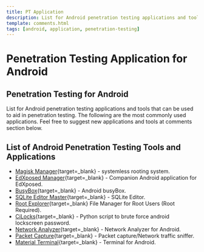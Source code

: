 ```yaml
---
title: PT Application
description: List for Android penetration testing applications and tools that can be used to aid in penetration testing. The following are the most commonly used applications.
template: comments.html
tags: [android, application, penetration-testing]
---
```


# Penetration Testing Application for Android

## Penetration Testing for Android

List for Android penetration testing applications and tools that can be used to aid in penetration testing. The following are the most commonly used applications.
Feel free to suggest new applications and tools at comments section below.

## List of Android Penetration Testing Tools and Applications

- [Magisk Manager][magisk-manager-url]{target=\_blank} - systemless rooting system.
- [EdXposed Manager][edxposed-manager-url]{target=\_blank} - Companion Android application for EdXposed.
- [BusyBox][busybox-url]{target=\_blank} - Android busyBox.
- [SQLite Editor Master][sqlite-editor-url]{target=\_blank} - SQLite Editor.
- [Root Explorer][root-explorer-url]{target=\_blank} File Manager for Root Users (Root Required).
- [CiLocks][cilocks-url]{target=\_blank} - Python script to brute force android lockscreen password.
- [Network Analyzer][network-analyzer-url]{target=\_blank} - Network Analyzer for Android.
- [Packet Capture][packet-capture-url]{target=\_blank} - Packet capture/Network traffic sniffer.
- [Material Terminal][material-terminal-url]{target=\_blank} - Terminal for Android.

<!-- appendices -->

[magisk-manager-url]: https://magiskmanager.com/
[edxposed-manager-url]: https://github.com/ElderDrivers/EdXposedManager/releases
[busybox-url]: https://play.google.com/store/apps/details?id=stericson.busybox
[sqlite-editor-url]: https://play.google.com/store/apps/details?id=com.dundastech.sqlitemasterlight
[packet-capture-url]: https://www.apkmirror.com/apk/grey-shirts/packet-capture/packet-capture-1-4-7-release/packet-capture-1-4-7-android-apk-download/
[cilocks-url]: https://github.com/tegal1337/CiLocks
[network-analyzer-url]: https://play.google.com/store/apps/details?id=net.techet.netanalyzerlite.an
[root-explorer-url]: https://play.google.com/store/apps/details?id=com.speedsoftware.rootexplorer
[material-terminal-url]: https://play.google.com/store/apps/details?id=yarolegovich.materialterminal&hl=en

<!-- end appendices -->
